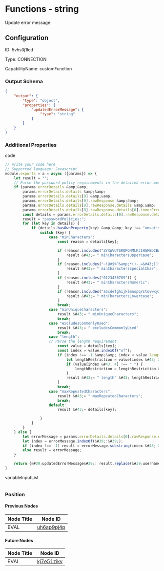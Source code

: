 # Functions - string 
Update error message
## Configuration
ID:  5vhs0j1lcd

Type: CONNECTION 

CapabilityName: customFunction





### Output Schema
``` json 
{
	"output": {
		"type": "object",
		"properties": {
			"updatedErrorMessage": {
				"type": "string"
			}
		}
	}
} 
```

### Additional Properties
code
```js 
// Write your code here
// Supported language: Javascript 
module.exports = a = async ({params}) => {
	let result = "";
	// Parse the password policy requirements in the detailed error message and pass it back to the form to map the proper errors.
	if (params.errorDetails &amp;&amp;
  		params.errorDetails.details &amp;&amp;
  		params.errorDetails.details[0] &amp;&amp;
  		params.errorDetails.details[0].rawResponse &amp;&amp;
  		params.errorDetails.details[0].rawResponse.details &amp;&amp;
  		params.errorDetails.details[0].rawResponse.details[0].innerError) {
		const details = params.errorDetails.details[0].rawResponse.details[0].innerError;
		result = "passwordPolicies:";
		for (let key in details) {
			if (details.hasOwnProperty(key) &amp;&amp; key !== "unsatisfiedRequirements") {
				switch (key) {
					case "minCharacters":
						const reason = details[key];

						if (reason.includes("ZYXWVUTSRQPONMLKJIHGFEDCBA")) {
							result &#43;= " minCharactersUppercase";
						}
						if (reason.includes("~!@#$%^&amp;*()-_=&#43;[]{}|;:,.<>/?")) {
							result &#43;= " minCharactersSpecialChar";
						}
						if (reason.includes("0123456789")) {
							result &#43;= " minCharactersNumeric";
						}
						if (reason.includes("abcdefghijklmnopqrstuvwxyz")) {
							result &#43;= " minCharactersLowercase";
						}
						break;
					case "minUniqueCharacters":
						result &#43;= " minUniqueCharacters";
						break;
					case "excludesCommonlyUsed":
						result &#43;= " excludesCommonlyUsed"
						break;
					case "length":
					// Parse the length requirement
						const value = details[key];
						const index = value.indexOf("of");
						if (index !== -1 &amp;&amp; index < value.length - 1) {
							let lengthRestriction = value[index &#43; 3];
							if (value[index &#43; 4] !== " ") {
								lengthRestriction = lengthRestriction &#43; value[index &#43; 4];
							}
							result &#43;= " length" &#43; lengthRestriction;
						}
						break;
					case "maxRepeatedCharacters":
						result &#43;= " maxRepeatedCharacters";	
						break;	
					default:
						result &#43;= details[key];					

				}
			}
		}
	} else {
		let errorMessage = params.errorDetails.details[0].rawResponse.details[0].innerError.history;
		let index = errorMessage.indexOf(&#39;:&#39;);
		if (index !== -1) result = errorMessage.substring(index &#43; 2);
		else result = errorMessage;
	}

	return {&#39;updatedErrorMessage&#39;: result.replace(&#39;username&#39;, &#39;email address&#39;)}
}
```


variableInputList
```
```





### Position

#### Previous Nodes
| Node Title | Node ID |
| :------------- | ------------ |
| EVAL | [uh6ap9pj4p](./uh6ap9pj4p.md) | 
 
 #### Future Nodes
| Node Title | Node ID |
| :------------- | ------------ |
| EVAL |[kj7e51zikv](./kj7e51zikv.md) | 